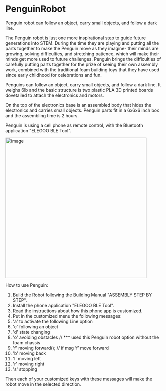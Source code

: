 # PenguinRobot
Penguin robot can follow an object, carry small objects, and follow a dark line.

The Penguin robot is just one more inspirational step to guide future generations into STEM.
During the time they are playing and putting all the parts together 
to make the Penguin move as they imagine- their minds are growing, solving difficulties,
and stretching patience, which will make their minds get more used to future challenges. 
Penguin brings the difficulties of carefully putting parts together for the prize of seeing their own assembly work,
combined with the traditional foam building toys that they have used since early childhood for celebrations and fun. 

Penguins can follow an object, carry small objects, and follow a dark line.
It weighs 6lb and the basic structure is two plastic PLA 3D printed boards 
dovetailed to attach the electronics and motors.

On the top of the electronics base is an assembled body 
that hides the electronics and carries small objects. 
Penguin parts fit in a 6x6x6 inch box and the assembling time is 2 hours.

Penguin is using a cell phone as remote control,
with the Bluetooth application "ELEGOO BLE Tool".

<img width="451" alt="image" src="https://user-images.githubusercontent.com/111242265/204888379-aa8a45ab-a2c8-43b0-9659-de90acbf2e4b.png">

How to use Penguin:

1. Build the Robot following the Building Manual "ASSEMBLY STEP BY STEP".
2. Install the phone application "ELEGOO BLE Tool". 
3. Read the instructions about how this phone app is customized. 
4. Put in the customized menu the following messages:
5.  'a' to activate the following Line option
6.  'c' following an object 
7.  'd' state changing
8.  'o' avoiding obstacles  // *** used this Penguin robot option without the foam chassis
9.  'f' moving forward();  // if msg ‘f’ move forward 
10. 'b' moving back    
11. 'l' moving left 
12. 'r' moving right 
13. 's' stopping 

Then each of your customized keys with these messages will make the robot move in the selected direction.
 
  

